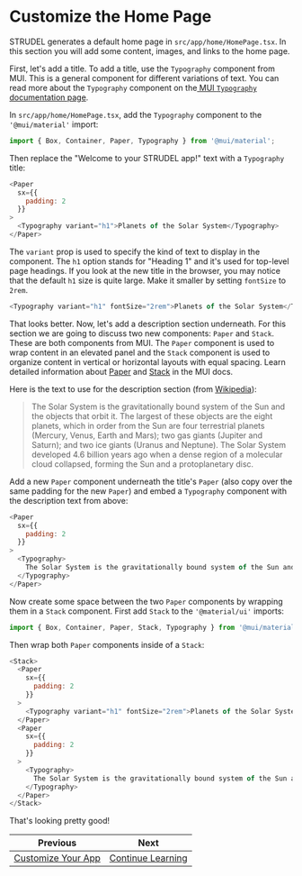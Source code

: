 # Customize the Home Page

STRUDEL generates a default home page in `src/app/home/HomePage.tsx`. In this section you will add some content, images, and links to the home page.

First, let's add a title. To add a title, use the `Typography` component from MUI. This is a general component for different variations of text. You can read more about the `Typography` component on the[ MUI `Typography` documentation page](https://mui.com/material-ui/react-typography/).

In `src/app/home/HomePage.tsx`, add the `Typography` component to the `'@mui/material'` import:

```js
import { Box, Container, Paper, Typography } from '@mui/material';
```

Then replace the "Welcome to your STRUDEL app!" text with a `Typography` title:

```js
<Paper
  sx={{
    padding: 2
  }}
>
  <Typography variant="h1">Planets of the Solar System</Typography>
</Paper>
```

The `variant` prop is used to specify the kind of text to display in the component. The `h1` option stands for "Heading 1" and it's used for top-level page headings. If you look at the new title in the browser, you may notice that the default `h1` size is quite large. Make it smaller by setting `fontSize` to `2rem`.

```js
<Typography variant="h1" fontSize="2rem">Planets of the Solar System</Typography>
```

That looks better. Now, let's add a description section underneath. For this section we are going to discuss two new components: `Paper` and `Stack`. These are both components from MUI. The `Paper` component is used to wrap content in an elevated panel and the `Stack` component is used to organize content in vertical or horizontal layouts with equal spacing. Learn detailed information about [Paper](https://mui.com/material-ui/react-paper/) and [Stack](https://mui.com/material-ui/react-stack/) in the MUI docs.

Here is the text to use for the description section (from [Wikipedia](https://en.wikipedia.org/wiki/Solar_System)):

> The Solar System is the gravitationally bound system of the Sun and the objects that orbit it. The largest of these objects are the eight planets, which in order from the Sun are four terrestrial planets (Mercury, Venus, Earth and Mars); two gas giants (Jupiter and Saturn); and two ice giants (Uranus and Neptune). The Solar System developed 4.6 billion years ago when a dense region of a molecular cloud collapsed, forming the Sun and a protoplanetary disc.

Add a new `Paper` component underneath the title's `Paper` (also copy over the same padding for the new `Paper`) and embed a `Typography` component with the description text from above:

```js
<Paper
  sx={{
    padding: 2
  }}
>
  <Typography>
    The Solar System is the gravitationally bound system of the Sun and the objects that orbit it. The largest of these objects are the eight planets, which in order from the Sun are four terrestrial planets (Mercury, Venus, Earth and Mars); two gas giants (Jupiter and Saturn); and two ice giants (Uranus and Neptune). The Solar System developed 4.6 billion years ago when a dense region of a molecular cloud collapsed, forming the Sun and a protoplanetary disc.
  </Typography>
</Paper>
```

Now create some space between the two `Paper` components by wrapping them in a `Stack` component. First add `Stack` to the `'@material/ui'` imports:

```js
import { Box, Container, Paper, Stack, Typography } from '@mui/material';
```

Then wrap both `Paper` components inside of a `Stack`:

```js
<Stack>
  <Paper
    sx={{
      padding: 2
    }}
  >
    <Typography variant="h1" fontSize="2rem">Planets of the Solar System</Typography>
  </Paper>
  <Paper
    sx={{
      padding: 2
    }}
  >
    <Typography>
      The Solar System is the gravitationally bound system of the Sun and the objects that orbit it. The largest of these objects are the eight planets, which in order from the Sun are four terrestrial planets (Mercury, Venus, Earth and Mars); two gas giants (Jupiter and Saturn); and two ice giants (Uranus and Neptune). The Solar System developed 4.6 billion years ago when a dense region of a molecular cloud collapsed, forming the Sun and a protoplanetary disc.
    </Typography>
  </Paper>
</Stack>
```

That's looking pretty good!

Previous           |  Next
:-------------------------:|:-------------------------:
[Customize Your App](https://github.com/strudel-science/strudel-kit/blob/main/docs/getting-started/6-customize-app.md)  |  [Continue Learning](https://github.com/strudel-science/strudel-kit/blob/main/docs/getting-started/8-continue-learning.md)